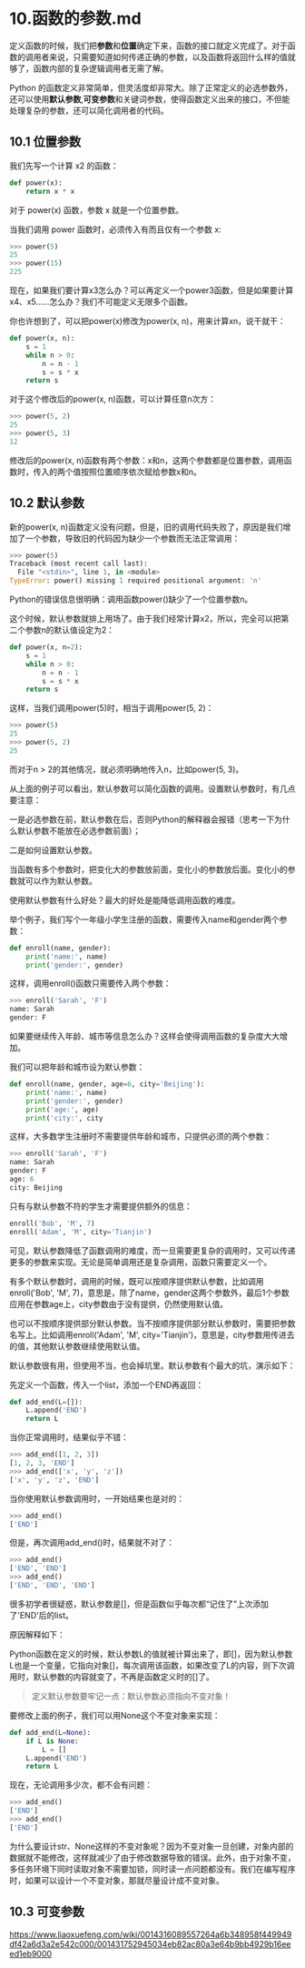 # 10.函数的参数.md

定义函数的时候，我们把**参数**和**位置**确定下来，函数的接口就定义完成了。对于函数的调用者来说，只需要知道如何传递正确的参数，以及函数将返回什么样的值就够了，函数内部的复杂逻辑调用者无需了解。

Python 的函数定义非常简单，但灵活度却非常大。除了正常定义的必选参数外，还可以使用**默认参数**,**可变参数**和关键词参数，使得函数定义出来的接口，不但能处理复杂的参数，还可以简化调用者的代码。

## 10.1 位置参数

我们先写一个计算 x2 的函数：
````python
def power(x):
    return x * x
````
对于 power(x) 函数，参数 x 就是一个位置参数。

当我们调用 power 函数时，必须传入有而且仅有一个参数 x:
````python
>>> power(5)
25
>>> power(15)
225
````
现在，如果我们要计算x3怎么办？可以再定义一个power3函数，但是如果要计算x4、x5……怎么办？我们不可能定义无限多个函数。

你也许想到了，可以把power(x)修改为power(x, n)，用来计算xn，说干就干：

````python
def power(x, n):
    s = 1
    while n > 0:
        n = n - 1
        s = s * x
    return s
````

对于这个修改后的power(x, n)函数，可以计算任意n次方：

````python
>>> power(5, 2)
25
>>> power(5, 3)
12
````
修改后的power(x, n)函数有两个参数：x和n，这两个参数都是位置参数，调用函数时，传入的两个值按照位置顺序依次赋给参数x和n。

## 10.2 默认参数
新的power(x, n)函数定义没有问题，但是，旧的调用代码失败了，原因是我们增加了一个参数，导致旧的代码因为缺少一个参数而无法正常调用：

````python
>>> power(5)
Traceback (most recent call last):
  File "<stdin>", line 1, in <module>
TypeError: power() missing 1 required positional argument: 'n'
````
Python的错误信息很明确：调用函数power()缺少了一个位置参数n。

这个时候，默认参数就排上用场了。由于我们经常计算x2，所以，完全可以把第二个参数n的默认值设定为2：

````python
def power(x, n=2):
    s = 1
    while n > 0:
        n = n - 1
        s = s * x
    return s
````
这样，当我们调用power(5)时，相当于调用power(5, 2)：

````python
>>> power(5)
25
>>> power(5, 2)
25
````

而对于n > 2的其他情况，就必须明确地传入n，比如power(5, 3)。

从上面的例子可以看出，默认参数可以简化函数的调用。设置默认参数时，有几点要注意：

一是必选参数在前，默认参数在后，否则Python的解释器会报错（思考一下为什么默认参数不能放在必选参数前面）；

二是如何设置默认参数。

当函数有多个参数时，把变化大的参数放前面，变化小的参数放后面。变化小的参数就可以作为默认参数。

使用默认参数有什么好处？最大的好处是能降低调用函数的难度。

举个例子，我们写个一年级小学生注册的函数，需要传入name和gender两个参数：

````python
def enroll(name, gender):
    print('name:', name)
    print('gender:', gender)
````

这样，调用enroll()函数只需要传入两个参数：

````python
>>> enroll('Sarah', 'F')
name: Sarah
gender: F
````

如果要继续传入年龄、城市等信息怎么办？这样会使得调用函数的复杂度大大增加。

我们可以把年龄和城市设为默认参数：

````python
def enroll(name, gender, age=6, city='Beijing'):
    print('name:', name)
    print('gender:', gender)
    print('age:', age)
    print('city:', city
````

这样，大多数学生注册时不需要提供年龄和城市，只提供必须的两个参数：

````python
>>> enroll('Sarah', 'F')
name: Sarah
gender: F
age: 6
city: Beijing
````

只有与默认参数不符的学生才需要提供额外的信息：

````python
enroll('Bob', 'M', 7)
enroll('Adam', 'M', city='Tianjin')
````

可见，默认参数降低了函数调用的难度，而一旦需要更复杂的调用时，又可以传递更多的参数来实现。无论是简单调用还是复杂调用，函数只需要定义一个。

有多个默认参数时，调用的时候，既可以按顺序提供默认参数，比如调用enroll('Bob', 'M', 7)，意思是，除了name，gender这两个参数外，最后1个参数应用在参数age上，city参数由于没有提供，仍然使用默认值。

也可以不按顺序提供部分默认参数。当不按顺序提供部分默认参数时，需要把参数名写上。比如调用enroll('Adam', 'M', city='Tianjin')，意思是，city参数用传进去的值，其他默认参数继续使用默认值。

默认参数很有用，但使用不当，也会掉坑里。默认参数有个最大的坑，演示如下：

先定义一个函数，传入一个list，添加一个END再返回：

````python
def add_end(L=[]):
    L.append('END')
    return L
````

当你正常调用时，结果似乎不错：

````python
>>> add_end([1, 2, 3])
[1, 2, 3, 'END']
>>> add_end(['x', 'y', 'z'])
['x', 'y', 'z', 'END']
````

当你使用默认参数调用时，一开始结果也是对的：

````python
>>> add_end()
['END']
````

但是，再次调用add_end()时，结果就不对了：

````python
>>> add_end()
['END', 'END']
>>> add_end()
['END', 'END', 'END']
````
很多初学者很疑惑，默认参数是[]，但是函数似乎每次都“记住了”上次添加了'END'后的list。

原因解释如下：

Python函数在定义的时候，默认参数L的值就被计算出来了，即[]，因为默认参数L也是一个变量，它指向对象[]，每次调用该函数，如果改变了L的内容，则下次调用时，默认参数的内容就变了，不再是函数定义时的[]了。

> 定义默认参数要牢记一点：默认参数必须指向不变对象！

要修改上面的例子，我们可以用None这个不变对象来实现：

````python
def add_end(L=None):
    if L is None:
        L = []
    L.append('END')
    return L
````

现在，无论调用多少次，都不会有问题：

````python
>>> add_end()
['END']
>>> add_end()
['END']
````

为什么要设计str、None这样的不变对象呢？因为不变对象一旦创建，对象内部的数据就不能修改，这样就减少了由于修改数据导致的错误。此外，由于对象不变，多任务环境下同时读取对象不需要加锁，同时读一点问题都没有。我们在编写程序时，如果可以设计一个不变对象，那就尽量设计成不变对象。

## 10.3 可变参数



https://www.liaoxuefeng.com/wiki/0014316089557264a6b348958f449949df42a6d3a2e542c000/001431752945034eb82ac80a3e64b9bb4929b16eeed1eb9000
